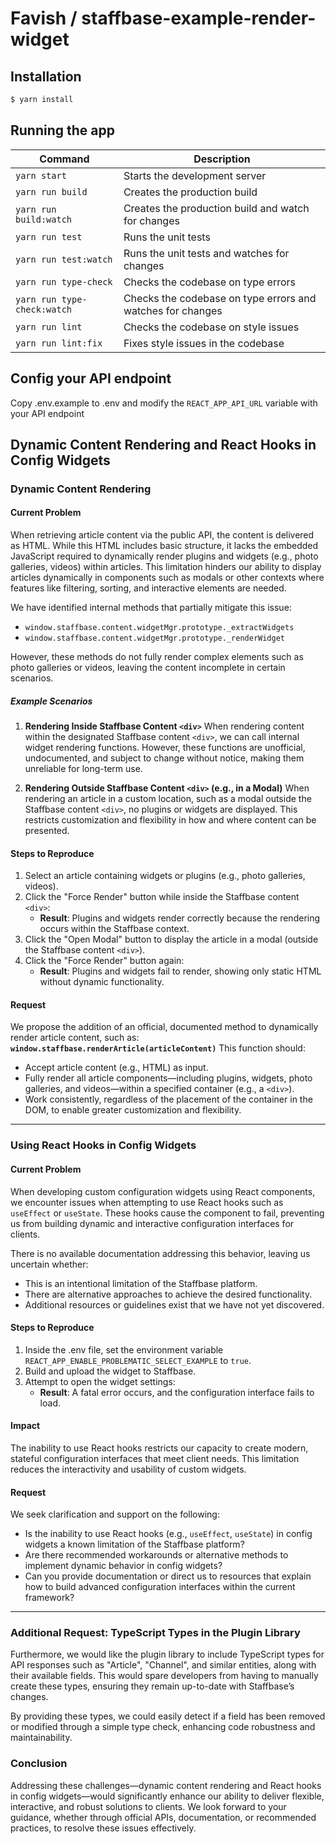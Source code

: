 # Favish / staffbase-example-render-widget

## Installation

```bash
$ yarn install
```

## Running the app

| Command                     | Description                                                |
| --------------------------- | ---------------------------------------------------------- |
| `yarn start`                | Starts the development server                              |
| `yarn run build`            | Creates the production build                               |
| `yarn run build:watch`      | Creates the production build and watch for changes         |
| `yarn run test`             | Runs the unit tests                                        |
| `yarn run test:watch`       | Runs the unit tests and watches for changes                |
| `yarn run type-check`       | Checks the codebase on type errors                         |
| `yarn run type-check:watch` | Checks the codebase on type errors and watches for changes |
| `yarn run lint`             | Checks the codebase on style issues                        |
| `yarn run lint:fix`         | Fixes style issues in the codebase                         |

## Config your API endpoint

Copy .env.example to .env and modify the `REACT_APP_API_URL` variable with your API endpoint

## Dynamic Content Rendering and React Hooks in Config Widgets

### Dynamic Content Rendering

#### Current Problem

When retrieving article content via the public API, the content is delivered as HTML. While this HTML includes basic structure, it lacks the embedded JavaScript required to dynamically render plugins and widgets (e.g., photo galleries, videos) within articles. This limitation hinders our ability to display articles dynamically in components such as modals or other contexts where features like filtering, sorting, and interactive elements are needed.

We have identified internal methods that partially mitigate this issue:

- `window.staffbase.content.widgetMgr.prototype._extractWidgets`
- `window.staffbase.content.widgetMgr.prototype._renderWidget`

However, these methods do not fully render complex elements such as photo galleries or videos, leaving the content incomplete in certain scenarios.

##### Example Scenarios

1. **Rendering Inside Staffbase Content `<div>`**
   When rendering content within the designated Staffbase content `<div>`, we can call internal widget rendering functions. However, these functions are unofficial, undocumented, and subject to change without notice, making them unreliable for long-term use.

2. **Rendering Outside Staffbase Content `<div>` (e.g., in a Modal)**
   When rendering an article in a custom location, such as a modal outside the Staffbase content `<div>`, no plugins or widgets are displayed. This restricts customization and flexibility in how and where content can be presented.

#### Steps to Reproduce

1. Select an article containing widgets or plugins (e.g., photo galleries, videos).
2. Click the "Force Render" button while inside the Staffbase content `<div>`:
   - **Result**: Plugins and widgets render correctly because the rendering occurs within the Staffbase context.
3. Click the "Open Modal" button to display the article in a modal (outside the Staffbase content `<div>`).
4. Click the "Force Render" button again:
   - **Result**: Plugins and widgets fail to render, showing only static HTML without dynamic functionality.

#### Request

We propose the addition of an official, documented method to dynamically render article content, such as:
**`window.staffbase.renderArticle(articleContent)`**
This function should:

- Accept article content (e.g., HTML) as input.
- Fully render all article components—including plugins, widgets, photo galleries, and videos—within a specified container (e.g., a `<div>`).
- Work consistently, regardless of the placement of the container in the DOM, to enable greater customization and flexibility.

---

### Using React Hooks in Config Widgets

#### Current Problem

When developing custom configuration widgets using React components, we encounter issues when attempting to use React hooks such as `useEffect` or `useState`. These hooks cause the component to fail, preventing us from building dynamic and interactive configuration interfaces for clients.

There is no available documentation addressing this behavior, leaving us uncertain whether:

- This is an intentional limitation of the Staffbase platform.
- There are alternative approaches to achieve the desired functionality.
- Additional resources or guidelines exist that we have not yet discovered.

#### Steps to Reproduce

1. Inside the .env file, set the environment variable `REACT_APP_ENABLE_PROBLEMATIC_SELECT_EXAMPLE` to `true`.
2. Build and upload the widget to Staffbase.
3. Attempt to open the widget settings:
   - **Result**: A fatal error occurs, and the configuration interface fails to load.

#### Impact

The inability to use React hooks restricts our capacity to create modern, stateful configuration interfaces that meet client needs. This limitation reduces the interactivity and usability of custom widgets.

#### Request

We seek clarification and support on the following:

- Is the inability to use React hooks (e.g., `useEffect`, `useState`) in config widgets a known limitation of the Staffbase platform?
- Are there recommended workarounds or alternative methods to implement dynamic behavior in config widgets?
- Can you provide documentation or direct us to resources that explain how to build advanced configuration interfaces within the current framework?

---

### Additional Request: TypeScript Types in the Plugin Library

Furthermore, we would like the plugin library to include TypeScript types for API responses such as "Article", "Channel", and similar entities, along with their available fields. This would spare developers from having to manually create these types, ensuring they remain up-to-date with Staffbase’s changes.

By providing these types, we could easily detect if a field has been removed or modified through a simple type check, enhancing code robustness and maintainability.

### Conclusion

Addressing these challenges—dynamic content rendering and React hooks in config widgets—would significantly enhance our ability to deliver flexible, interactive, and robust solutions to clients. We look forward to your guidance, whether through official APIs, documentation, or recommended practices, to resolve these issues effectively.
